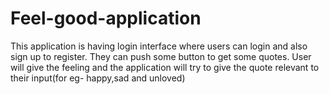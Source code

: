 # Feel-good-application
This application is having login interface where users can login and also sign up to register.
They can push some button to get some quotes.
User will give the feeling and the application will try to give the quote relevant to their input(for eg- happy,sad and unloved)
